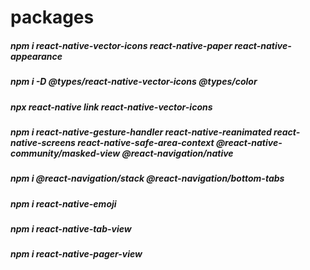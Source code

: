 # packages
##### npm i react-native-vector-icons react-native-paper react-native-appearance 
##### npm i -D @types/react-native-vector-icons @types/color
##### npx react-native link react-native-vector-icons
##### npm i react-native-gesture-handler react-native-reanimated react-native-screens react-native-safe-area-context @react-native-community/masked-view @react-navigation/native 
##### npm i @react-navigation/stack @react-navigation/bottom-tabs
##### npm i react-native-emoji  </n>
##### npm i react-native-tab-view  </n>
##### npm i react-native-pager-view </n>
